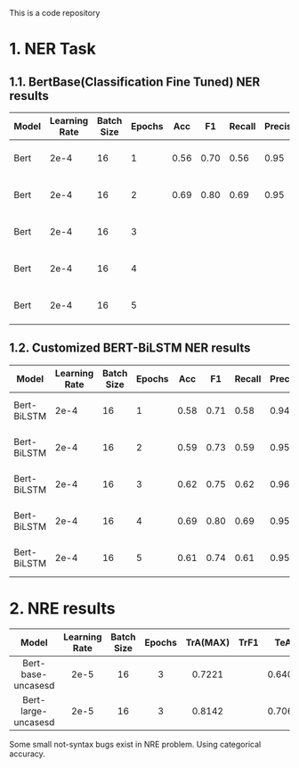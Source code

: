 This is a code repository

# 1. NER Task
## 1.1. BertBase(Classification Fine Tuned) NER results

| Model | Learning Rate | Batch Size | Epochs | Acc  | F1   | Recall | Precision | Time  | Device     | Framework |
|-------|---------------|------------|--------|------|------|--------|-----------|-------|------------|-----------|
| Bert  | 2e-4          | 16         | 1      | 0.56 | 0.70 | 0.56   | 0.95      | 09m23s | M3 Max 30  | PyTorch   |
| Bert  | 2e-4          | 16         | 2      | 0.69 | 0.80 | 0.69   | 0.95      | 09m12s | M3 Max 30  | PyTorch   |
| Bert  | 2e-4          | 16         | 3      |      |      |        |           |        | M3 Max 30  | PyTorch   |
| Bert  | 2e-4          | 16         | 4      |      |      |        |           |        | M3 Max 30  | PyTorch   |
| Bert  | 2e-4          | 16         | 5      |      |      |        |           |        | M3 Max 30  | PyTorch   |


## 1.2. Customized BERT-BiLSTM NER results

| Model       | Learning Rate | Batch Size | Epochs | Acc  | F1   | Recall | Precision | Time  | Device      | Framework |
|-------------|---------------|------------|--------|------|------|--------|-----------|-------|-------------|-----------|
| Bert-BiLSTM | 2e-4          | 16         | 1      | 0.58 | 0.71 | 0.58   | 0.94      | 11m5s | M3 Max 30   | PyTorch   |
| Bert-BiLSTM | 2e-4          | 16         | 2      | 0.59 | 0.73 | 0.59   | 0.95      | 11m2s | M3 Max 30   | PyTorch   |
| Bert-BiLSTM | 2e-4          | 16         | 3      | 0.62 | 0.75 | 0.62   | 0.96      | 10m5s | M3 Max 30   | PyTorch   |
| Bert-BiLSTM | 2e-4          | 16         | 4      | 0.69 | 0.80 | 0.69   | 0.95      | 11m5s | M3 Max 30   | PyTorch   |
| Bert-BiLSTM | 2e-4          | 16         | 5      | 0.61 | 0.74 | 0.61   | 0.95      | 11m5s | M3 Max 30   | PyTorch   |


# 2. NRE results

|Model              |Learning Rate  |Batch Size |Epochs |TrA(MAX)|TrF1   |TeA    |TeF1   |Time       |device   |framework|
|:--:               |:--:           |:--:       |:--:   |:--:   |:--:   |:--:   |:--:   |:--:       |:--:     |:--:     |
|Bert-base-uncasesd |2e-5           |16         |3      |0.7221 |       |0.6408 |       |5m26.3s    |RTX4060Ti16G|tensorflow|
|Bert-large-uncasesd|2e-5           |16         |3      |0.8142 |       |0.7063 |       |14m1.3s    |RTX4060Ti16G|tensorflow|

Some small not-syntax bugs exist in NRE problem. Using categorical accuracy.
